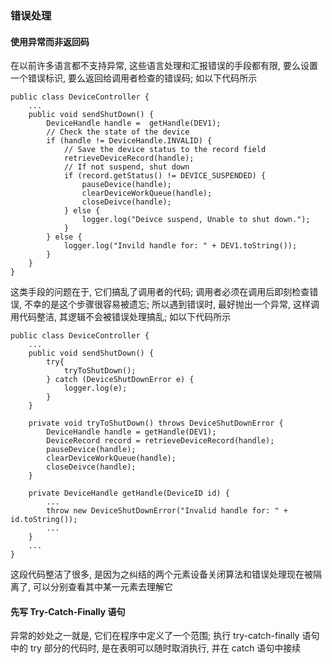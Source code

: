 ### 错误处理

#### 使用异常而非返回码
在以前许多语言都不支持异常, 这些语言处理和汇报错误的手段都有限, 要么设置一个错误标识, 要么返回给调用者检查的错误码; 如以下代码所示
```
public class DeviceController {
    ...
    public void sendShutDown() {
        DeviceHandle handle =  getHandle(DEV1);
        // Check the state of the device
        if (handle != DeviceHandle.INVALID) {
            // Save the device status to the record field
            retrieveDeviceRecord(handle);
            // If not suspend, shut down
            if (record.getStatus() != DEVICE_SUSPENDED) {
                pauseDevice(handle);
                clearDeviceWorkQueue(handle);
                closeDeivce(handle);
            } else {
                logger.log("Deivce suspend, Unable to shut down.");
            }
        } else {
            logger.log("Invild handle for: " + DEV1.toString());
        }
    }
}
```
这类手段的问题在于, 它们搞乱了调用者的代码; 调用者必须在调用后即刻检查错误, 不幸的是这个步骤很容易被遗忘; 所以遇到错误时, 最好抛出一个异常, 这样调用代码整洁, 其逻辑不会被错误处理搞乱; 如以下代码所示
```
public class DeviceController {
    ...
    public void sendShutDown() {
        try{
            tryToShutDown();
        } catch (DeviceShutDownError e) {
            logger.log(e);
        }
    }

    private void tryToShutDown() throws DeviceShutDownError {
        DeviceHandle handle = getHandle(DEV1);
        DeviceRecord record = retrieveDeviceRecord(handle);
        pauseDevice(handle);
        clearDeviceWorkQueue(handle);
        closeDeivce(handle);
    }

    private DeviceHandle getHandle(DeviceID id) {
        ...
        throw new DeviceShutDownError("Invalid handle for: " + id.toString());
        ...
    }
    ...
}
```
这段代码整洁了很多, 是因为之纠结的两个元素设备关闭算法和错误处理现在被隔离了, 可以分别查看其中某一元素去理解它

#### 先写 Try-Catch-Finally 语句
异常的妙处之一就是, 它们在程序中定义了一个范围; 执行 try-catch-finally 语句中的 try 部分的代码时, 是在表明可以随时取消执行, 并在 catch 语句中接续
